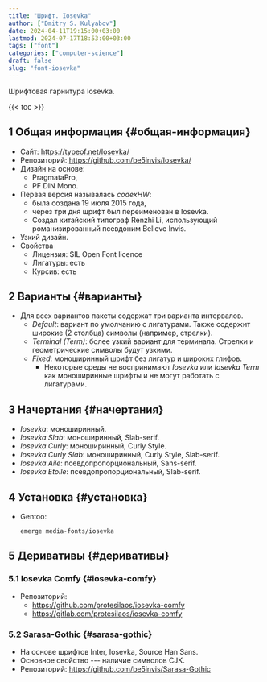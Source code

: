 ```yaml
---
title: "Шрифт. Iosevka"
author: ["Dmitry S. Kulyabov"]
date: 2024-04-11T19:15:00+03:00
lastmod: 2024-07-17T18:53:00+03:00
tags: ["font"]
categories: ["computer-science"]
draft: false
slug: "font-iosevka"
---
```


Шрифтовая гарнитура Iosevka.

<!--more-->

{{< toc >}}


## <span class="section-num">1</span> Общая информация {#общая-информация}

-   Сайт: <https://typeof.net/Iosevka/>
-   Репозиторий: <https://github.com/be5invis/Iosevka/>
-   Дизайн на основе:
    -   PragmataPro,
    -   PF DIN Mono.
-   Первая версия называлась _codexHW_:
    -   была создана 19 июля 2015 года,
    -   через три дня шрифт был переименован в Iosevka.
    -   Создал китайский типограф Renzhi Li, использующий романизированный псевдоним Belleve Invis.
-   Узкий дизайн.
-   Свойства
    -   Лицензия: SIL Open Font licence
    -   Лигатуры: есть
    -   Курсив: есть


## <span class="section-num">2</span> Варианты {#варианты}

-   Для всех вариантов пакеты содержат три варианта интервалов.
    -   _Default_: вариант по умолчанию с лигатурами. Также содержит широкие (2 столбца) символы (например, стрелки).
    -   _Terminal (Term)_: более узкий вариант для терминала. Стрелки и геометрические символы будут узкими.
    -   _Fixed_: моноширинный шрифт без лигатур и широких глифов.
        -   Некоторые среды не воспринимают _Iosevka_ или _Iosevka Term_ как моноширинные шрифты и не могут работать с лигатурами.


## <span class="section-num">3</span> Начертания {#начертания}

-   _Iosevka_: моноширинный.
-   _Iosevka Slab_: моноширинный, Slab-serif.
-   _Iosevka Curly_: моноширинный, Curly Style.
-   _Iosevka Curly Slab_: моноширинный, Curly Style, Slab-serif.
-   _Iosevka Aile_: псевдопропорциональный, Sans-serif.
-   _Iosevka Etoile_: псевдопропорциональный, Slab-serif.


## <span class="section-num">4</span> Установка {#установка}

-   Gentoo:
    ```shell
    emerge media-fonts/iosevka
    ```


## <span class="section-num">5</span> Деривативы {#деривативы}


### <span class="section-num">5.1</span> Iosevka Comfy {#iosevka-comfy}

-   Репозиторий:
    -   <https://github.com/protesilaos/iosevka-comfy>
    -   <https://gitlab.com/protesilaos/iosevka-comfy>


### <span class="section-num">5.2</span> Sarasa-Gothic {#sarasa-gothic}

-   На основе шрифтов Inter, Iosevka, Source Han Sans.
-   Основное свойство --- наличие символов CJK.
-   Репозиторий: <https://github.com/be5invis/Sarasa-Gothic>
